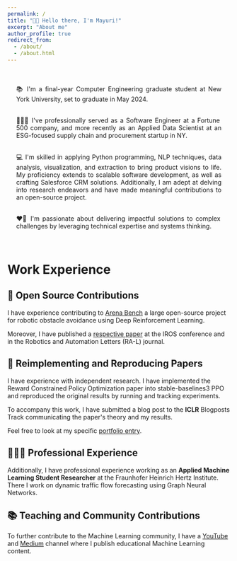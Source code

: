 ```yaml
---
permalink: /
title: "👋🏼 Hello there, I'm Mayuri!"
excerpt: "About me"
author_profile: true
redirect_from: 
  - /about/
  - /about.html
---
```


<style>
.about-container {
  text-align: justify;
  margin: 0 auto;
  max-width: 800px;
  padding: 20px;
}
</style>

<div class="about-container">

📚 I'm a final-year Computer Engineering graduate student at New York University, set to graduate in May 2024.<br><br>

👩🏽‍💻 I've professionally served as a Software Engineer at a Fortune 500 company, and more recently as an Applied Data Scientist at an ESG-focused supply chain and procurement startup in NY.<br><br>

💻 I'm skilled in applying Python programming, NLP techniques, data analysis, visualization, and extraction to bring product visions to life. My proficiency extends to scalable software development, as well as crafting Salesforce CRM solutions. Additionally, I am adept at delving into research endeavors and have made meaningful contributions to an open-source project.<br><br>

❤️‍🔥 I'm passionate about delivering impactful solutions to complex challenges by leveraging technical expertise and systems thinking.

</div>

# Work Experience

## 🤖 Open Source Contributions
I have experience contributing to [Arena Bench](https://github.com/Arena-Rosnav) a large open-source project for robotic obstacle avoidance using Deep Reinforcement Learning.

Moreover, I have published a [respective paper](https://sudo-boris.github.io/publication/2022-Arena-Bench) at the IROS conference and in the Robotics and Automation Letters (RA-L) journal.

## 📜 Reimplementing and Reproducing Papers
I have experience with independent research. I have implemented the Reward Constrained Policy Optimization paper into stable-baselines3 PPO and reproduced the original results by running and tracking experiments.

To accompany this work, I have submitted a blog post to the **ICLR** Blogposts Track communicating the paper's theory and my results.

Feel free to look at my specific [portfolio entry](https://sudo-boris.github.io/portfolio/RCPPO/).

## 👨🏻‍🔬 Professional Experience
Additionally, I have professional experience working as an **Applied Machine Learning Student Researcher** at the Fraunhofer Heinrich Hertz Institute. \
There I work on dynamic traffic flow forecasting using Graph Neural Networks.

## 📚 Teaching and Community Contributions
To further contribute to the Machine Learning community, I have a [YouTube](https://www.youtube.com/@borismeinardus) and [Medium](https://medium.com/@boris.meinardus) channel where I publish educational Machine Learning content.








